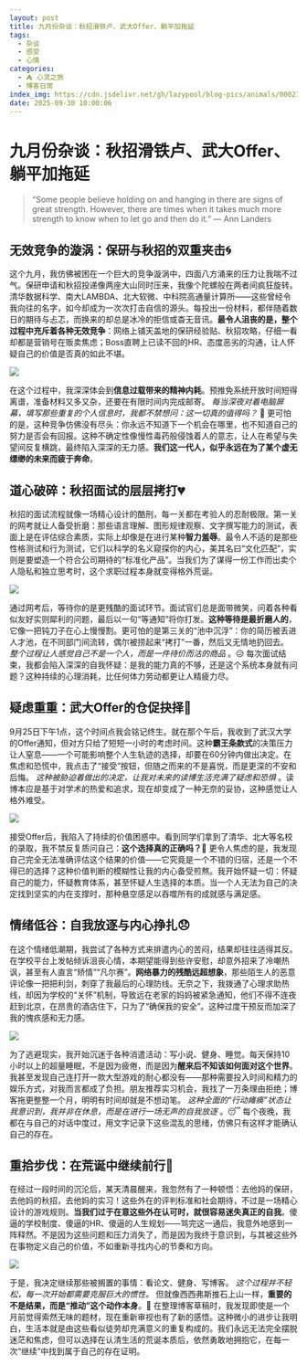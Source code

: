 ```yaml
---
layout: post
title: 九月份杂谈：秋招滑铁卢、武大Offer、躺平加拖延
tags:
  - 杂谈
  - 感受
  - 心情
categories:
  - ⛺ 心灵之旅
  - 博客日常
index_img: https://cdn.jsdelivr.net/gh/lazypool/blog-pics/animals/00023.jpg
date: 2025-09-30 10:00:06
---
```



# 九月份杂谈：秋招滑铁卢、武大Offer、躺平加拖延

> “Some people believe holding on and hanging in there are signs of great strength. However, there are times when it takes much more strength to know when to let go and then do it.”
> — Ann Landers

## 无效竞争的漩涡：保研与秋招的双重夹击🌀

这个九月，我仿佛被困在一个巨大的竞争漩涡中，四面八方涌来的压力让我喘不过气。保研申请和秋招投递像两座大山同时压来，我像个陀螺般在两者间疯狂旋转。清华数据科学、南大LAMBDA、北大软微、中科院高通量计算所——这些曾经令我向往的名字，如今却成为一次次打击自信的源头。每投出一份材料，都伴随着数日的期待与忐忑，而换来的却总是冰冷的拒信或杳无音讯。**最令人沮丧的是，整个过程中充斥着各种无效竞争**：网络上铺天盖地的保研经验贴、秋招攻略，仔细一看却都是营销号在贩卖焦虑；Boss直聘上已读不回的HR、态度恶劣的沟通，让人怀疑自己的价值是否真的如此不堪。

![](./competition.png)

在这个过程中，我深深体会到**信息过载带来的精神内耗**。预推免系统开放时间短得离谱，准备材料又多又杂，还要在有限时间内完成邮寄。 _每当深夜对着电脑屏幕，填写那些重复的个人信息时，我都不禁想问：这一切真的值得吗？_ 🤯 更可怕的是，这种竞争仿佛没有尽头：你永远不知道下一个机会在哪里，也不知道自己的努力是否会有回报。这种不确定性像慢性毒药般侵蚀着人的意志，让人在希望与失望间反复横跳，最终陷入深深的无力感。**我们这一代人，似乎永远在为了某个虚无缥缈的未来而疲于奔命**。

## 道心破碎：秋招面试的层层拷打💔

秋招的面试流程就像一场精心设计的酷刑，每一关都在考验人的忍耐极限。第一关的网考就让人备受折磨：那些语言理解、图形规律观察、文字撰写能力的测试，表面上是在评估综合素质，实际上却像是在进行某种**智力羞辱**。最令人不适的是那些性格测试和行为测试，它们以科学的名义窥探你的内心，美其名曰“文化匹配”，实则是要塑造一个符合公司期待的“标准化产品”。当我们为了谋得一份工作而出卖个人隐私和独立思考时，这个求职过程本身就变得格外荒诞。

![](./interview.jpg)

通过网考后，等待你的是更残酷的面试环节。面试官们总是面带微笑，问着各种看似友好实则犀利的问题，最后以一句“等通知”将你打发。**这种等待是最折磨人的**，它像一把钝刀子在心上慢慢割。更可怕的是第三关的“池中沉浮”：你的简历被丢进人才池，在不同部门间流转，偶尔被捞起来“拷打”一番，然后又无情地扔回去。 _整个过程让人感觉自己不是一个人，而是一件待价而沽的商品_ 。😥 每次面试结束，我都会陷入深深的自我怀疑：是我的能力真的不够，还是这个系统本身就有问题？这种持续的心理消耗，比任何体力劳动都更让人精疲力尽。

## 疑虑重重：武大Offer的仓促抉择🤔

9月25日下午1点，这个时间点我会铭记终生。就在那个午后，我收到了武汉大学的Offer通知，但对方只给了短短一小时的考虑时间。这种**霸王条款式**的决策压力让人窒息——一个可能影响整个人生轨迹的选择，却要在60分钟内做出决定。在焦虑和恐慌中，我点击了“接受”按钮，但随之而来的不是喜悦，而是更深的不安和后悔。 _这种被胁迫着做出的决定，让我对未来的读博生活充满了疑虑和恐惧_ 。读博本应是基于对学术的热爱和追求，现在却变成了一种无奈的妥协，这种感觉让人格外难受。

![](./decision.jpg)

接受Offer后，我陷入了持续的价值困惑中。看到同学们拿到了清华、北大等名校的录取，我不禁反复质问自己：**这个选择真的正确吗？**🤨 更令人焦虑的是，我发现自己完全无法准确评估这个结果的价值——它究竟是一个不错的归宿，还是一个不得已的选择？这种价值判断的模糊性让我的内心备受煎熬。我开始怀疑一切：怀疑自己的能力，怀疑教育体系，甚至怀疑人生选择的本质。当一个人无法为自己的决定找到坚实的内在支撑时，那种悬空感足以吞噬所有的成就感与满足感。

## 情绪低谷：自我放逐与内心挣扎😞

在这个情绪低潮期，我尝试了各种方式来排遣内心的苦闷，结果却往往适得其反。在学校平台上发帖倾诉沮丧心情，本期望能得到些许安慰，却意外招来了冷嘲热讽，甚至有人直言“矫情”“凡尔赛”。**网络暴力的残酷远超想象**，那些陌生人的恶意评论像一把把利剑，刺穿了我最后的心理防线。无奈之下，我拨通了心理求助热线，却因为学校的“关怀”机制，导致远在老家的妈妈被紧急通知，他们不得不连夜赶到北京，在昂贵的酒店住下，只为了“确保我的安全”。这种过度干预反而加深了我的愧疚感和无力感。

![](./mood.png)

为了逃避现实，我开始沉迷于各种消遣活动：写小说、健身、睡觉。每天保持10小时以上的超量睡眠，不是因为疲倦，而是因为**醒来后不知该如何面对这个世界**。我甚至发现自己连打开一款大型游戏的耐心都没有——那种需要投入时间和精力的娱乐方式，对我而言都成了负担。朋友推荐实习机会，我找了一万条理由拒绝；博客拖更整整一个月，明明有时间却就是不想动笔。 _这种全面的“行动瘫痪”状态让我意识到，我并非在休息，而是在进行一场无声的自我放逐_ 。😴 每个夜晚，我都在与自己的对话中度过，用文字记录下这些混乱的思绪，仿佛只有这样才能确认自己的存在。

## 重拾步伐：在荒诞中继续前行🚶

在经过一段时间的沉沦后，某天清晨醒来，我忽然有了一种顿悟：去他妈的保研，去他妈的秋招，去他妈的实习！这些外在的评判标准和社会期待，不过是一场精心设计的游戏规则。**当我们过于在意这些外在认可时，就很容易迷失真正的自我**。傻逼的学校制度、傻逼的HR、傻逼的人生规划——骂完这一通后，我意外地感到一阵释然。不是因为这些问题和压力消失了，而是因为我终于意识到，与其被这些外在事物定义自己的价值，不如重新寻找内心的节奏和方向。

![](./move-on.webp)

于是，我决定继续那些被搁置的事情：看论文、健身、写博客。 _这个过程并不轻松，每一次开始都需要克服巨大的惯性。_ 但就像西西弗斯推石上山一样，**重要的不是结果，而是“推动”这个动作本身**。💪 在整理博客草稿时，我发现即使是一个月前觉得索然无味的题材，现在重新审视也有了新的感悟。这种微小的进步让我明白，生活本就是由这些看似徒劳却充满意义的重复构成的。我们永远无法完全摆脱迷茫和焦虑，但可以选择在认清生活的荒诞本质后，依然勇敢地拥抱它，在每一次“继续”中找到属于自己的存在证明。
